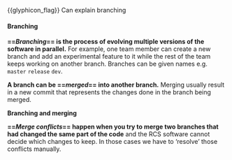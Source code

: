 <span id="prereqs"></span>

<span id="outcomes">{{glyphicon_flag}} Can explain branching</span>

<div id="title">

#### Branching

</div>

<div id="body">

**==_Branching_== is the process of evolving multiple versions of the software in parallel.** For example, one team member can create a new branch and add an experimental feature to it while the rest of the team keeps working on another branch. Branches can be given names e.g. `master` `release` `dev`. 

**A branch can be ==_merged_== into another branch.** Merging usually result in a new commit that represents the changes done in the branch being merged.

<pic src="{{baseUrl}}/revisionControl/branching/images/diagram.png" height="180">
  <strong>Branching and merging</strong>
</pic>

**==_Merge conflicts_== happen when you try to merge two branches that had changed the same part of the code** and the RCS software cannot decide which changes to keep. In those cases we have to ‘resolve’ those conflicts manually.

</div>

<div id="extras">

<include src="exercises.md" />

</div>